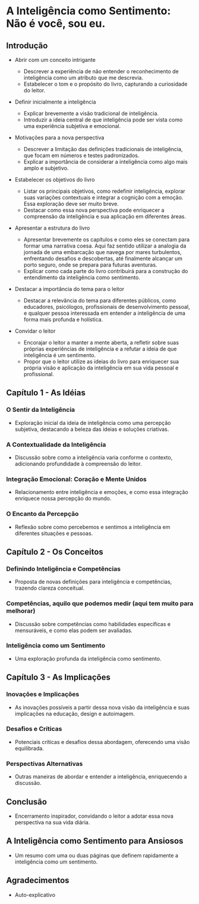 # A Inteligência como Sentimento: Não é você, sou eu.

## Introdução

- Abrir com um conceito intrigante
    - Descrever a experiência de não entender o reconhecimento de inteligência como um atributo que me descrevia.
    - Estabelecer o tom e o propósito do livro, capturando a curiosidade do leitor.

- Definir inicialmente a inteligência
    - Explicar brevemente a visão tradicional de inteligência.
    - Introduzir a ideia central de que inteligência pode ser vista como uma experiência subjetiva e emocional.

- Motivações para a nova perspectiva
    - Descrever a limitação das definições tradicionais de inteligência, que focam em números e testes padronizados.
    - Explicar a importância de considerar a inteligência como algo mais amplo e subjetivo.

- Estabelecer os objetivos do livro
    - Listar os principais objetivos, como redefinir inteligência, explorar suas variações contextuais e integrar a cognição com a emoção. Essa exploração deve ser muito breve.
    - Destacar como essa nova perspectiva pode enriquecer a compreensão da inteligência e sua aplicação em diferentes áreas.

- Apresentar a estrutura do livro
    - Apresentar brevemente os capítulos e como eles se conectam para formar uma narrativa coesa. Aqui faz sentido utilizar a analogia da jornada de uma embarcação que navega por mares turbulentos, enfrentando desafios e descobertas, até finalmente alcançar um porto seguro, onde se prepara para futuras aventuras.
    - Explicar como cada parte do livro contribuirá para a construção do entendimento da inteligência como sentimento.  

- Destacar a importância do tema para o leitor
    - Destacar a relevância do tema para diferentes públicos, como educadores, psicólogos, profissionais de desenvolvimento pessoal, e qualquer pessoa interessada em entender a inteligência de uma forma mais profunda e holística.

- Convidar o leitor
    - Encorajar o leitor a manter a mente aberta, a refletir sobre suas próprias experiências de inteligência e a refutar a ideia de que inteligência é um sentimento.
    - Propor que o leitor utilize as ideias do livro para enriquecer sua própria visão e aplicação da inteligência em sua vida pessoal e profissional.

## Capítulo 1 - As Idéias

### O Sentir da Inteligência
- Exploração inicial da ideia de inteligência como uma percepção subjetiva, destacando a beleza das ideias e soluções criativas.

### A Contextualidade da Inteligência
- Discussão sobre como a inteligência varia conforme o contexto, adicionando profundidade à compreensão do leitor.

### Integração Emocional: Coração e Mente Unidos
- Relacionamento entre inteligência e emoções, e como essa integração enriquece nossa percepção do mundo.

### O Encanto da Percepção
- Reflexão sobre como percebemos e sentimos a inteligência em diferentes situações e pessoas.

## Capítulo 2 - Os Conceitos

### Definindo Inteligência e Competências
- Proposta de novas definições para inteligência e competências, trazendo clareza conceitual.

### Competências, aquilo que podemos medir (aqui tem muito para melhorar)
- Discussão sobre competências como habilidades específicas e mensuráveis, e como elas podem ser avaliadas.

### Inteligência como um Sentimento
- Uma exploração profunda da inteligência como sentimento.

## Capítulo 3 - As Implicações

### Inovações e Implicações
- As inovações possíveis a partir dessa nova visão da inteligência e suas implicações na educação, design e autoimagem.

### Desafios e Críticas
- Potenciais críticas e desafios dessa abordagem, oferecendo uma visão equilibrada.

### Perspectivas Alternativas
- Outras maneiras de abordar e entender a inteligência, enriquecendo a discussão.

## Conclusão
- Encerramento inspirador, convidando o leitor a adotar essa nova perspectiva na sua vida diária.

## A Inteligência como Sentimento para Ansiosos
- Um resumo com uma ou duas páginas que definem rapidamente a inteligência como um sentimento.

## Agradecimentos
- Auto-explicativo